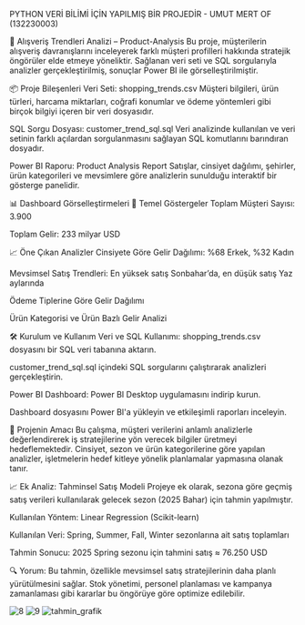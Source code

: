 PYTHON VERİ BİLİMİ İÇİN YAPILMIŞ BİR PROJEDİR - UMUT MERT OF (132230003)


🛒 Alışveriş Trendleri Analizi – Product-Analysis
Bu proje, müşterilerin alışveriş davranışlarını inceleyerek farklı müşteri profilleri hakkında stratejik öngörüler elde etmeye yöneliktir.
Sağlanan veri seti ve SQL sorgularıyla analizler gerçekleştirilmiş, sonuçlar Power BI ile görselleştirilmiştir.

📦 Proje Bileşenleri
Veri Seti: shopping_trends.csv
Müşteri bilgileri, ürün türleri, harcama miktarları, coğrafi konumlar ve ödeme yöntemleri gibi birçok bilgiyi içeren bir veri dosyasıdır.

SQL Sorgu Dosyası: customer_trend_sql.sql
Veri analizinde kullanılan ve veri setinin farklı açılardan sorgulanmasını sağlayan SQL komutlarını barındıran dosyadır.

Power BI Raporu: Product Analysis Report
Satışlar, cinsiyet dağılımı, şehirler, ürün kategorileri ve mevsimlere göre analizlerin sunulduğu interaktif bir gösterge panelidir.

📊 Dashboard Görselleştirmeleri
🎯 Temel Göstergeler
Toplam Müşteri Sayısı: 3.900

Toplam Gelir: 233 milyar USD

📈 Öne Çıkan Analizler
Cinsiyete Göre Gelir Dağılımı: %68 Erkek, %32 Kadın

Mevsimsel Satış Trendleri: En yüksek satış Sonbahar’da, en düşük satış Yaz aylarında

Ödeme Tiplerine Göre Gelir Dağılımı

Ürün Kategorisi ve Ürün Bazlı Gelir Analizi

🛠️ Kurulum ve Kullanım
Veri ve SQL Kullanımı: shopping_trends.csv dosyasını bir SQL veri tabanına aktarın.

customer_trend_sql.sql içindeki SQL sorgularını çalıştırarak analizleri gerçekleştirin.

Power BI Dashboard: Power BI Desktop uygulamasını indirip kurun.

Dashboard dosyasını Power BI'a yükleyin ve etkileşimli raporları inceleyin.

🎯 Projenin Amacı
Bu çalışma, müşteri verilerini anlamlı analizlerle değerlendirerek iş stratejilerine yön verecek bilgiler üretmeyi hedeflemektedir.
Cinsiyet, sezon ve ürün kategorilerine göre yapılan analizler, işletmelerin hedef kitleye yönelik planlamalar yapmasına olanak tanır.

📈 Ek Analiz: Tahminsel Satış Modeli
Projeye ek olarak, sezona göre geçmiş satış verileri kullanılarak gelecek sezon (2025 Bahar) için tahmin yapılmıştır.

Kullanılan Yöntem: Linear Regression (Scikit-learn)

Kullanılan Veri: Spring, Summer, Fall, Winter sezonlarına ait satış toplamları

Tahmin Sonucu: 2025 Spring sezonu için tahmini satış ≈ 76.250 USD

🔍 Yorum: Bu tahmin, özellikle mevsimsel satış stratejilerinin daha planlı yürütülmesini sağlar. Stok yönetimi, personel planlaması ve kampanya zamanlaması gibi kararlar bu öngörüye göre optimize edilebilir.



![8](https://github.com/user-attachments/assets/e65884f3-d17f-40ed-8f1e-f8356fa8c197)
![9](https://github.com/user-attachments/assets/c1b3b4ce-d1e0-4517-920f-94fc5f4db459)
![tahmin_grafik](https://github.com/user-attachments/assets/bee9721a-4fbd-4b50-b5c8-3760965800eb)





 
